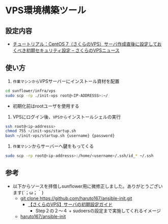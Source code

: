 # VPS環境構築ツール

## 設定内容

- [チュートリアル：CentOS 7（さくらのVPS）サーバ作成直後に設定しておくべき初期セキュリティ設定 – さくらのVPSニュース](https://vps-news.sakura.ad.jp/tutorials/centos7-initial-settings/)

## 使い方

1. `作業マシンから`VPSサーバーにインストール資材を配置

```bash
cd sunflower/infra/vps
sudo scp -rp ./init-vps root@<IP-ADDRESSS>:~/
```

- 初期化前はrootユーザを使用する


1. VPSにログイン後、`VPSから`インストールシェルの実行

```bash
ssh root@<ip-addresss>
chmod 755 ~/init-vps/startup.sh
bash ~/init-vps/startup.sh {username} {password}
```

1. `作業マシン`からサーバーへ鍵をもってくる

```bash
sudo scp -rp root@<ip-addresss>:/home/<username>/.ssh/id_* ~/.ssh
```




## 参考

- 以下からソースを拝借しsunflower用に微修正しました。ありがとうございます(´；ω；｀)
    - [git clone https://github\.com/haruto167/ansible\-init\.git](https://qiita.com/haruto167/items/481bc520473e061d0725)
        - [【さくらのVPS】サーバの初期設定ガイド](https://help.sakura.ad.jp/hc/ja/articles/206208181--%E3%81%95%E3%81%8F%E3%82%89%E3%81%AEVPS-%E3%82%B5%E3%83%BC%E3%83%90%E3%81%AE%E5%88%9D%E6%9C%9F%E8%A8%AD%E5%AE%9A%E3%82%AC%E3%82%A4%E3%83%89)
            - Step２の２～４ + sudoersの設定まで実施してくれるイメージ
    - [haruto167/ansible\-init](https://github.com/haruto167/ansible-init)



